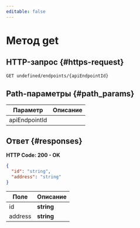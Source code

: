 ```yaml
---
editable: false
---
```


# Метод get

 

 
## HTTP-запрос {#https-request}
```
GET undefined/endpoints/{apiEndpointId}
```
 
## Path-параметры {#path_params}
 
Параметр | Описание
--- | ---
apiEndpointId | 
 
## Ответ {#responses}
**HTTP Code: 200 - OK**

```json 
{
  "id": "string",
  "address": "string"
}
```

 
Поле | Описание
--- | ---
id | **string**<br>
address | **string**<br>